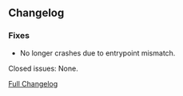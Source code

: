 ## Changelog

### Fixes

- No longer crashes due to entrypoint mismatch.

Closed issues: None.

[Full Changelog](https://github.com/JamCoreModding/OffhandOverhaul/compare/2.0.0...2.0.1)
